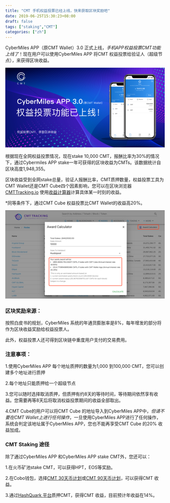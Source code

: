```yaml
---
title: "CMT 手机权益投票已经上线，快来获取区块奖励吧"
date: 2019-06-25T15:30:23+08:00
draft: false
tags: ["staking","CMT"] 
categories: ["zh"] 
---
```


CyberMiles APP（原CMT Wallet）3.0 正式上线，*手机APP权益投票CMT功能上线了*！现在用户可以使用CyberMiles APP 将CMT 权益投票给验证人（超级节点），来获得区块收益。

![](/images/20190625-CMT-staking-01.png)

根据现在全网权益投票情况，现在stake 10,000 CMT，报酬比率为30%的情况下，通过Cybermiles APP stake一年可获得的区块收益为CMTs。该数据统计自区块高度1,948,355。

区块收益受到全网stake总量，验证人报酬比率，CMT质押数量，权益投票工具为CMT Wallet还是CMT Cube四个因素影响，您可以在区块浏览器[CMTTracking.io](https://www.cmttracking.io) 使用[收益计算器](https://www.cmttracking.io/nodes)计算具体某一时刻的收益。

*同等条件下，通过CMT Cube 权益投票比CMT Wallet的收益高20%。

![](/images/20190625-CMT-staking-02.png)

### 区块奖励来源：

按照白皮书的规划，CyberMiles 系统的年通货膨胀率是8%，每年增发的部分将作为区块收益奖励给权益投票人。

此外，权益投票人还可得到区块链中重度用户支付的交易费用。

### 注意事项：

1.使用CyberMiles APP 每个地址质押的数量为1,000 到100,000 CMT，您可以创建多个地址进行质押

2.每个地址只能质押给一个超级节点

3.您可以随时选择取消质押，但质押有约8天的等待时间，等待期间依然享有收益。您需要再等8天后将取消权益投票期间的收益全部取出。

4.CMT Cube的用户可以将CMT Cube 的地址导入到CyberMiles APP中，*但请不要在CMT Wallet上进行任何操作*，一旦使用CyberMiles APP进行了任何操作，系统会判定该地址属于CyberMiles APP，您也不能再享受CMT Cube 的20% 收益加成。

### CMT Staking 途径

除了通过CyberMiles APP 和CyberMiles APP stake CMT外，您还可以：

1.在火币矿池stake CMT，可以获得HPT，EOS等奖励。

2.在Cobo钱包，选择[CMT 30天币计划](https://support.cobo.com/hc/zh-cn/articles/360022584154-CMT-%E5%B8%81%E8%AE%A1%E5%88%92-30%E5%A4%A9)或[CMT 90天币计划](https://support.cobo.com/hc/zh-cn/articles/360022768193-CMT-%E5%B8%81%E8%AE%A1%E5%88%92-90-%E5%A4%A9)，可以获得CMT 收益。

3.通过[HashQuark 平台](https://www.hashquark.io/#/project/cmt)质押CMT，获得CMT 收益，目前预计年收益在14%。

